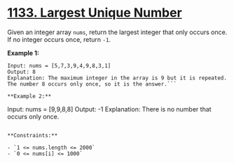 # [1133. Largest Unique Number](https://leetcode.com/problems/largest-unique-number/description/?envType=study-plan-v2&envId=premium-algo-100)

Given an integer array `nums`, return the largest integer that only occurs once. If no integer occurs once, return `-1`.

**Example 1:** 

```
Input: nums = [5,7,3,9,4,9,8,3,1]
Output: 8
Explanation: The maximum integer in the array is 9 but it is repeated. The number 8 occurs only once, so it is the answer.```

**Example 2:** 

```
Input: nums = [9,9,8,8]
Output: -1
Explanation: There is no number that occurs only once.
```

**Constraints:** 

- `1 <= nums.length <= 2000`
- `0 <= nums[i] <= 1000`